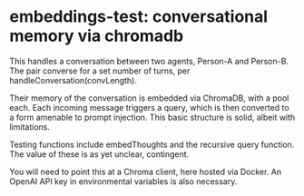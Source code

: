# embeddings-test: conversational memory via chromadb
This handles a conversation between two agents, Person-A and Person-B.
The pair converse for a set number of turns, per handleConversation(convLength).

Their memory of the conversation is embedded via ChromaDB, with a pool each.
Each incoming message triggers a query, which is then converted to a form amenable to prompt injection.
This basic structure is solid, albeit with limitations.

Testing functions include embedThoughts and the recursive query function.
The value of these is as yet unclear, contingent.

You will need to point this at a Chroma client, here hosted via Docker.
An OpenAI API key in environmental variables is also necessary.
